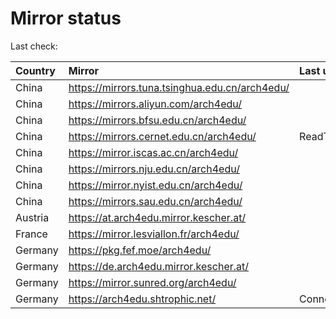 <script src="./time.js"></script>
# Mirror status
Last check: <script type="text/javascript">localize(1760497722.5942886);</script>

|Country|Mirror|Last update|
|:------|:-----|:----------|
|China|https://mirrors.tuna.tsinghua.edu.cn/arch4edu/|<script type="text/javascript">localize(1760467431);</script>|
|China|https://mirrors.aliyun.com/arch4edu/|<script type="text/javascript">localize(1760467431);</script>|
|China|https://mirrors.bfsu.edu.cn/arch4edu/|<script type="text/javascript">localize(1760467431);</script>|
|China|https://mirrors.cernet.edu.cn/arch4edu/|ReadTimeout|
|China|https://mirror.iscas.ac.cn/arch4edu/|<script type="text/javascript">localize(1760467431);</script>|
|China|https://mirrors.nju.edu.cn/arch4edu/|<script type="text/javascript">localize(1760381009);</script>|
|China|https://mirror.nyist.edu.cn/arch4edu/|<script type="text/javascript">localize(1760467431);</script>|
|China|https://mirrors.sau.edu.cn/arch4edu/|<script type="text/javascript">localize(1756795646);</script>|
|Austria|https://at.arch4edu.mirror.kescher.at/|<script type="text/javascript">localize(1760467431);</script>|
|France|https://mirror.lesviallon.fr/arch4edu/|<script type="text/javascript">localize(1760467431);</script>|
|Germany|https://pkg.fef.moe/arch4edu/|<script type="text/javascript">localize(1760467431);</script>|
|Germany|https://de.arch4edu.mirror.kescher.at/|<script type="text/javascript">localize(1760467431);</script>|
|Germany|https://mirror.sunred.org/arch4edu/|<script type="text/javascript">localize(1760467431);</script>|
|Germany|https://arch4edu.shtrophic.net/|ConnectionError|

<script src="./tablefilter/tablefilter.js"></script>
<script src="./table.js"></script>